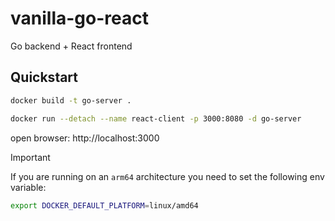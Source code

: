 # vanilla-go-react
Go backend + React frontend

## Quickstart
```sh
docker build -t go-server .
```

```sh
docker run --detach --name react-client -p 3000:8080 -d go-server
```

open browser: http://localhost:3000

> [!IMPORTANT]
> If you are running on an `arm64` architecture you need to set the following env variable:
> ```sh
> export DOCKER_DEFAULT_PLATFORM=linux/amd64
> ```
